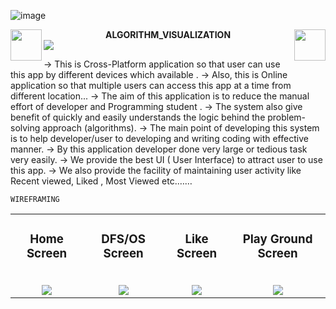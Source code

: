 ![image](https://github.com/godkingjay/godkingjay/blob/master/assets/borderseparator.gif)
<div align="center">
  <img src="https://github.com/godkingjay/godkingjay/blob/master/assets/animated-flame-01.gif" height="50px" align="left"/>
  <strong>ALGORITHM_VISUALIZATION</strong>
  <img src="https://github.com/godkingjay/godkingjay/blob/master/assets/animated-flame-01.gif" height="50px" align="right"/>
</div>
<img src="https://github.com/godkingjay/godkingjay/blob/master/assets/borderseparator.gif"/>

  ->  This is Cross-Platform application so that user can use this app by different devices which available .
  ->  Also, this is Online application so that multiple users can access this app at a time from different location... 
  ->  The aim of this application is to reduce the manual effort of developer and Programming student .
  ->  The system also give benefit  of quickly and easily understands the logic behind the problem-solving approach  (algorithms). 
  ->  The main point of developing this system is to help developer/user to developing and writing coding with effective manner. 
  ->  By this application developer done very large or tedious task very easily.
  ->  We provide the best UI ( User Interface) to attract user to use this app. 
  ->  We also provide the facility of  maintaining user activity like Recent viewed, Liked , Most Viewed etc.……

    WIREFRAMING
<table>
  <tr>
    <td align="center">
        <h3>Home Screen</h3>
        <br/>
        <img src="https://user-images.githubusercontent.com/126388812/222180570-aa1ee2f9-e4ac-49c1-84c4-136a4c42e079.png"/>
    </td>
    <td align="center">
      <h3>DFS/OS Screen</h3><br/>
      <img src="https://user-images.githubusercontent.com/126388812/222180676-e919d745-2b8c-4b50-b3ca-fb11757fe827.png"/>
    </td>
    <td align="center">
        <h3>Like Screen</h3>
        <br/>
        <img src="https://user-images.githubusercontent.com/126388812/222181893-1ce5c959-d7c2-4393-9172-a7a4480dc7b6.png"/>
    </td>
    <td align="center">
      <h3>Play Ground Screen</h3><br/>
      <img src="https://user-images.githubusercontent.com/126388812/222182074-57634613-5146-47e5-a6f4-d39ea5648175.png"/>
    </td>
  </tr>
</table>
